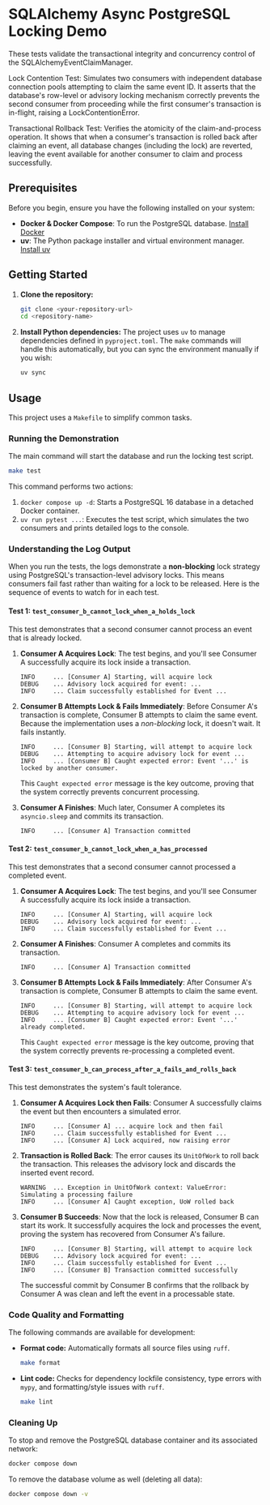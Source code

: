 # SQLAlchemy Async PostgreSQL Locking Demo

These tests validate the transactional integrity and concurrency control of the SQLAlchemyEventClaimManager.

Lock Contention Test: Simulates two consumers with independent database connection pools attempting to claim the same event ID. It asserts that the database's row-level or advisory locking mechanism correctly prevents the second consumer from proceeding while the first consumer's transaction is in-flight, raising a LockContentionError.

Transactional Rollback Test: Verifies the atomicity of the claim-and-process operation. It shows that when a consumer's transaction is rolled back after claiming an event, all database changes (including the lock) are reverted, leaving the event available for another consumer to claim and process successfully.


## Prerequisites

Before you begin, ensure you have the following installed on your system:

-   **Docker & Docker Compose**: To run the PostgreSQL database. [Install Docker](https://docs.docker.com/get-docker/)
-   **uv**: The Python package installer and virtual environment manager. [Install uv](https://github.com/astral-sh/uv#installation)

## Getting Started

1.  **Clone the repository:**
    ```bash
    git clone <your-repository-url>
    cd <repository-name>
    ```

2.  **Install Python dependencies:**
    The project uses `uv` to manage dependencies defined in `pyproject.toml`. The `make` commands will handle this automatically, but you can sync the environment manually if you wish:
    ```bash
    uv sync
    ```

## Usage

This project uses a `Makefile` to simplify common tasks.

### Running the Demonstration

The main command will start the database and run the locking test script.

```bash
make test
```

This command performs two actions:
1.  `docker compose up -d`: Starts a PostgreSQL 16 database in a detached Docker container.
2.  `uv run pytest ...`: Executes the test script, which simulates the two consumers and prints detailed logs to the console.

### Understanding the Log Output

When you run the tests, the logs demonstrate a **non-blocking** lock strategy using PostgreSQL's transaction-level advisory locks. This means consumers fail fast rather than waiting for a lock to be released. Here is the sequence of events to watch for in each test.

#### Test 1: `test_consumer_b_cannot_lock_when_a_holds_lock`

This test demonstrates that a second consumer cannot process an event that is already locked.

1.  **Consumer A Acquires Lock**: The test begins, and you'll see Consumer A successfully acquire its lock inside a transaction.
    ```log
    INFO     ... [Consumer A] Starting, will acquire lock
    DEBUG    ... Advisory lock acquired for event: ...
    INFO     ... Claim successfully established for Event ...
    ```

2.  **Consumer B Attempts Lock & Fails Immediately**: Before Consumer A's transaction is complete, Consumer B attempts to claim the same event. Because the implementation uses a *non-blocking* lock, it doesn't wait. It fails instantly.
    ```log
    INFO     ... [Consumer B] Starting, will attempt to acquire lock
    DEBUG    ... Attempting to acquire advisory lock for event ...
    INFO     ... [Consumer B] Caught expected error: Event '...' is locked by another consumer.
    ```
    This `Caught expected error` message is the key outcome, proving that the system correctly prevents concurrent processing.

3.  **Consumer A Finishes**: Much later, Consumer A completes its `asyncio.sleep` and commits its transaction.
    ```log
    INFO     ... [Consumer A] Transaction committed
    ```

#### Test 2: `test_consumer_b_cannot_lock_when_a_has_processed`

This test demonstrates that a second consumer cannot processed a completed event.

1.  **Consumer A Acquires Lock**: The test begins, and you'll see Consumer A successfully acquire its lock inside a transaction.
    ```log
    INFO     ... [Consumer A] Starting, will acquire lock
    DEBUG    ... Advisory lock acquired for event: ...
    INFO     ... Claim successfully established for Event ...
    ```

2.  **Consumer A Finishes**: Consumer A completes and commits its transaction.
    ```log
    INFO     ... [Consumer A] Transaction committed
    ```

3.  **Consumer B Attempts Lock & Fails Immediately**: After Consumer A's transaction is complete, Consumer B attempts to claim the same event.
    ```log
    INFO     ... [Consumer B] Starting, will attempt to acquire lock
    DEBUG    ... Attempting to acquire advisory lock for event ...
    INFO     ... [Consumer B] Caught expected error: Event '...' already completed.
    ```
    This `Caught expected error` message is the key outcome, proving that the system correctly prevents re-processing a completed event.

#### Test 3: `test_consumer_b_can_process_after_a_fails_and_rolls_back`

This test demonstrates the system's fault tolerance.

1.  **Consumer A Acquires Lock then Fails**: Consumer A successfully claims the event but then encounters a simulated error.
    ```log
    INFO     ... [Consumer A] ... acquire lock and then fail
    INFO     ... Claim successfully established for Event ...
    INFO     ... [Consumer A] Lock acquired, now raising error
    ```

2.  **Transaction is Rolled Back**: The error causes its `UnitOfWork` to roll back the transaction. This releases the advisory lock and discards the inserted event record.
    ```log
    WARNING  ... Exception in UnitOfWork context: ValueError: Simulating a processing failure
    INFO     ... [Consumer A] Caught exception, UoW rolled back
    ```

3.  **Consumer B Succeeds**: Now that the lock is released, Consumer B can start its work. It successfully acquires the lock and processes the event, proving the system has recovered from Consumer A's failure.
    ```log
    INFO     ... [Consumer B] Starting, will attempt to acquire lock
    DEBUG    ... Advisory lock acquired for event: ...
    INFO     ... Claim successfully established for Event ...
    INFO     ... [Consumer B] Transaction committed successfully
    ```
    The successful commit by Consumer B confirms that the rollback by Consumer A was clean and left the event in a processable state.

### Code Quality and Formatting

The following commands are available for development:

-   **Format code:** Automatically formats all source files using `ruff`.
    ```bash
    make format
    ```

-   **Lint code:** Checks for dependency lockfile consistency, type errors with `mypy`, and formatting/style issues with `ruff`.
    ```bash
    make lint
    ```

### Cleaning Up

To stop and remove the PostgreSQL database container and its associated network:

```bash
docker compose down
```

To remove the database volume as well (deleting all data):

```bash
docker compose down -v
```